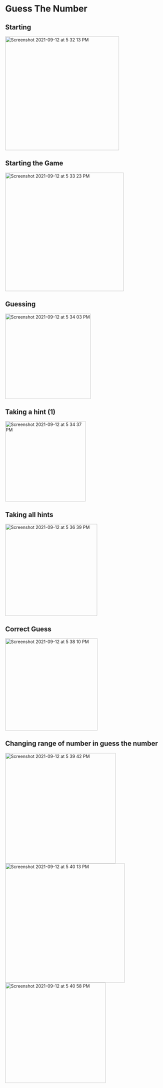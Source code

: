 # Guess The Number

## Starting 
<img width="364" alt="Screenshot 2021-09-12 at 5 32 13 PM" src="https://user-images.githubusercontent.com/57830101/132986775-94f8e5d8-a677-44ce-8397-34dd00fef23a.png">

## Starting the Game
<img width="379" alt="Screenshot 2021-09-12 at 5 33 23 PM" src="https://user-images.githubusercontent.com/57830101/132986803-68993d17-a854-457b-ba20-edca7287f0cf.png">

## Guessing
<img width="273" alt="Screenshot 2021-09-12 at 5 34 03 PM" src="https://user-images.githubusercontent.com/57830101/132986818-5f72b529-249a-452d-a234-d5c568c598aa.png">

## Taking a hint (1)
<img width="257" alt="Screenshot 2021-09-12 at 5 34 37 PM" src="https://user-images.githubusercontent.com/57830101/132986848-b57f19ae-ad7d-4004-b9bf-d69426c2c4e5.png">

## Taking all hints
<img width="294" alt="Screenshot 2021-09-12 at 5 36 39 PM" src="https://user-images.githubusercontent.com/57830101/132986925-6fc3a352-3cbe-494b-9a4d-6a67c95d6eaf.png">

## Correct Guess
<img width="295" alt="Screenshot 2021-09-12 at 5 38 10 PM" src="https://user-images.githubusercontent.com/57830101/132986963-574537b2-1bdb-4494-860d-41cf84880b00.png">

## Changing range of number in guess the number
<img width="353" alt="Screenshot 2021-09-12 at 5 39 42 PM" src="https://user-images.githubusercontent.com/57830101/132986996-d108d616-8856-4beb-aa4f-cd23d19485a3.png">

<img width="382" alt="Screenshot 2021-09-12 at 5 40 13 PM" src="https://user-images.githubusercontent.com/57830101/132987016-de890a51-112d-424b-abe5-ff9679b894c1.png">

<img width="321" alt="Screenshot 2021-09-12 at 5 40 58 PM" src="https://user-images.githubusercontent.com/57830101/132987042-348219e5-5698-4ec5-9d6c-ef7d9369492f.png">
